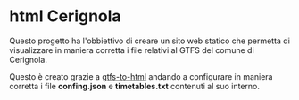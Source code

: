 # html Cerignola

Questo progetto ha l'obbiettivo di creare un sito web statico che permetta di visualizzare in maniera corretta i file relativi al GTFS del comune di Cerignola.

Questo è creato grazie a [gtfs-to-html](https://github.com/blinktaginc/gtfs-to-html) andando a configurare in maniera corretta i file  **confing.json** e **timetables.txt** contenuti al suo interno. 
